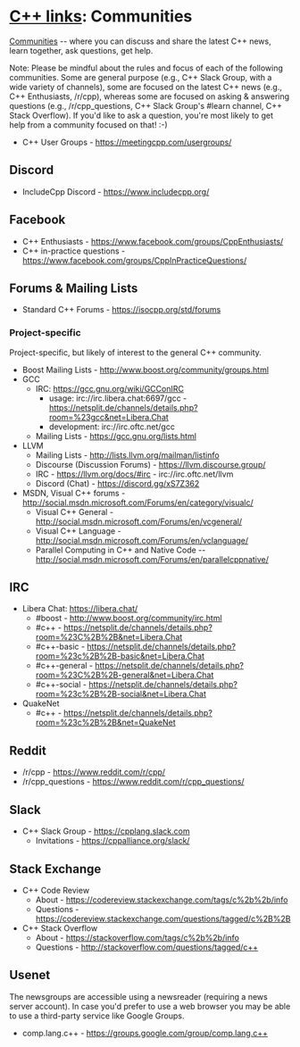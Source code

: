 # [C++ links](README.md): Communities

[Communities](communities.md) -- where you can discuss and share the latest C++ news, learn together, ask questions, get help.

Note: Please be mindful about the rules and focus of each of the following communities. Some are general purpose (e.g., C++ Slack Group, with a wide variety of channels), some are focused on the latest C++ news (e.g., C++ Enthusiasts, /r/cpp), whereas some are focused on asking & answering questions (e.g., /r/cpp_questions, C++ Slack Group's #learn channel, C++ Stack Overflow). If you'd like to ask a question, you're most likely to get help from a community focused on that! :-)

- C++ User Groups - https://meetingcpp.com/usergroups/

## Discord

- IncludeCpp Discord - https://www.includecpp.org/

## Facebook

- C++ Enthusiasts - https://www.facebook.com/groups/CppEnthusiasts/
- C++ in-practice questions - https://www.facebook.com/groups/CppInPracticeQuestions/

## Forums & Mailing Lists

- Standard C++ Forums - https://isocpp.org/std/forums

### Project-specific

Project-specific, but likely of interest to the general C++ community.

- Boost Mailing Lists - http://www.boost.org/community/groups.html
- GCC
	- IRC: https://gcc.gnu.org/wiki/GCConIRC
		- usage: irc://irc.libera.chat:6697/gcc - https://netsplit.de/channels/details.php?room=%23gcc&net=Libera.Chat
		- development: irc://irc.oftc.net/gcc
	- Mailing Lists - https://gcc.gnu.org/lists.html
- LLVM
	- Mailing Lists - http://lists.llvm.org/mailman/listinfo
	- Discourse (Discussion Forums) - https://llvm.discourse.group/
	- IRC - https://llvm.org/docs/#irc - irc://irc.oftc.net/llvm
	- Discord (Chat) - https://discord.gg/xS7Z362
- MSDN, Visual C++ forums - http://social.msdn.microsoft.com/Forums/en/category/visualc/
	- Visual C++ General - http://social.msdn.microsoft.com/Forums/en/vcgeneral/
	- Visual C++ Language - http://social.msdn.microsoft.com/Forums/en/vclanguage/
	- Parallel Computing in C++ and Native Code -- http://social.msdn.microsoft.com/Forums/en/parallelcppnative/

## IRC
- Libera Chat: https://libera.chat/
	- #boost - http://www.boost.org/community/irc.html
	- #c++ - https://netsplit.de/channels/details.php?room=%23C%2B%2B&net=Libera.Chat
	- #c++-basic - https://netsplit.de/channels/details.php?room=%23c%2B%2B-basic&net=Libera.Chat
	- #c​+​+-general - https://netsplit.de/channels/details.php?room=%23C%2B%2B-general&net=Libera.Chat
	- #c++-social - https://netsplit.de/channels/details.php?room=%23c%2B%2B-social&net=Libera.Chat
- QuakeNet
	- #c++ - https://netsplit.de/channels/details.php?room=%23c%2B%2B&net=QuakeNet

## Reddit

- /r/cpp - https://www.reddit.com/r/cpp/
- /r/cpp_questions - https://www.reddit.com/r/cpp_questions/

## Slack

- C++ Slack Group - https://cpplang.slack.com
	- Invitations - https://cppalliance.org/slack/

## Stack Exchange

- C++ Code Review
	- About - https://codereview.stackexchange.com/tags/c%2b%2b/info
	- Questions - https://codereview.stackexchange.com/questions/tagged/c%2B%2B
- C++ Stack Overflow
	- About - https://stackoverflow.com/tags/c%2b%2b/info
	- Questions - http://stackoverflow.com/questions/tagged/c++

## Usenet

The newsgroups are accessible using a newsreader (requiring a news server account).
In case you'd prefer to use a web browser you may be able to use a third-party service like Google Groups.

- comp.lang.c++ - https://groups.google.com/group/comp.lang.c++
